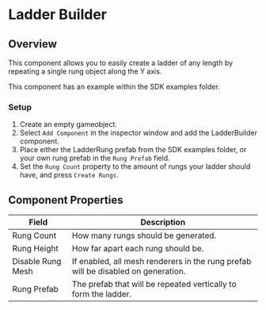 # Ladder Builder

## Overview
This component allows you to easily create a ladder of any length by repeating a single rung object along the Y axis. 

This component has an example within the SDK examples folder.

### Setup
1. Create an empty gameobject.
2. Select `Add Component` in the inspector window and add the LadderBuilder component.
3. Place either the LadderRung prefab from the SDK examples folder, or your own rung prefab in the `Rung Prefab` field.
4. Set the `Rung Count` property to the amount of rungs your ladder should have, and press `Create Rungs`.

## Component Properties

| Field              | Description
| ---                | ---
| Rung Count         | How many rungs should be generated.
| Rung Height        | How far apart each rung should be.
| Disable Rung Mesh  | If enabled, all mesh renderers in the rung prefab will be disabled on generation.
| Rung Prefab        | The prefab that will be repeated vertically to form the ladder.